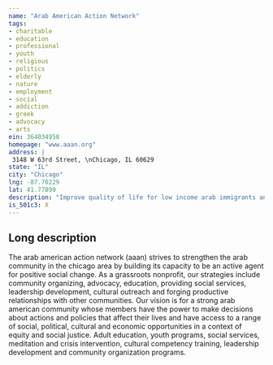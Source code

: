 ```yaml
---
name: "Arab American Action Network"
tags:
- charitable
- education
- professional
- youth
- religious
- politics
- elderly
- nature
- employment
- social
- addiction
- greek
- advocacy
- arts
ein: 364034958
homepage: "www.aaan.org"
address: |
 3148 W 63rd Street, \nChicago, IL 60629
state: "IL"
city: "Chicago"
lng: -87.70229
lat: 41.77899
description: "Improve quality of life for low income arab immigrants and arab americans living in chicago area"
is_501c3: X
---
```


## Long description

The arab american action network (aaan) strives to strengthen the arab community in the chicago area by building its capacity to be an active agent for positive social change. As a grassroots nonprofit, our strategies include community organizing, advocacy, education, providing social services, leadership development, cultural outreach and forging productive relationships with other communities. Our vision is for a strong arab american community whose members have the power to make decisions about actions and policies that affect their lives and have access to a range of social, political, cultural and economic opportunities in a context of equity and social justice. Adult education, youth programs, social services, meditation and crisis intervention, cultural competency training, leadership development and community organization programs. 
